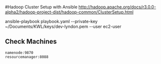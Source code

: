#Hadoop Cluster Setup with Ansible
http://hadoop.apache.org/docs/r3.0.0-alpha2/hadoop-project-dist/hadoop-common/ClusterSetup.html


ansible-playbook playbook.yaml --private-key ~/Documents/KWL/keys/dev-lyndon.pem  --user ec2-user

## Check Machines
```
namenode:9870
resourcemanager:8088
```